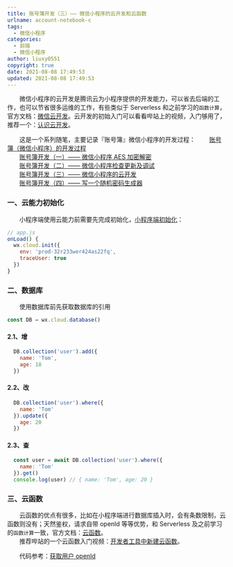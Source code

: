 ```yaml
---
title: 账号簿开发（三）—— 微信小程序的云开发和云函数
urlname: account-notebook-c
tags:
  - 微信小程序
categories:
  - 前端
  - 微信小程序
author: liuxy0551
copyright: true
date: 2021-08-08 17:49:53
updated: 2021-08-08 17:49:53
---
```



&emsp;&emsp;微信小程序的云开发是腾讯云为小程序提供的开发能力，可以省去后端的工作，也可以节省很多运维的工作，有些类似于 Serverless 和之前学习的`函数计算`，官方文档：<a href="https://developers.weixin.qq.com/miniprogram/dev/wxcloud/basis/getting-started.html" target="_black">微信云开发</a>。云开发的初始入门可以看看哔站上的视频，入门够用了，推荐一个：<a href="https://www.bilibili.com/video/BV1pE411C7Ca" target="_black">认识云开发</a>。

<!--more-->

&emsp;&emsp;这是一个系列随笔，主要记录『账号簿』微信小程序的开发过程：
&emsp;&emsp;<a href="https://liuxianyu.cn/article/account-notebook.html" target="_black">账号簿（微信小程序）的开发过程</a>  
&emsp;&emsp;<a href="https://liuxianyu.cn/article/account-notebook-a.html" target="_black">账号簿开发（一）—— 微信小程序 AES 加密解密</a>  
&emsp;&emsp;<a href="https://liuxianyu.cn/article/account-notebook-b.html" target="_black">账号簿开发（二）—— 微信小程序检查更新及调试</a>  
&emsp;&emsp;<a href="https://liuxianyu.cn/article/account-notebook-c.html" target="_black">账号簿开发（三）—— 微信小程序的云开发</a>  
&emsp;&emsp;<a href="https://liuxianyu.cn/article/account-notebook-d.html" target="_black">账号簿开发（四）—— 写一个随机密码生成器</a>  


### 一、云能力初始化

&emsp;&emsp;小程序端使用云能力前需要先完成初始化，<a href="https://developers.weixin.qq.com/miniprogram/dev/wxcloud/guide/init.html" target="_black">小程序端初始化</a>：

``` javascript
// app.js
onLoad() {
  wx.cloud.init({
    env: 'prod-32r233wer424as22fq',
    traceUser: true
  })
}
```


### 二、数据库

&emsp;&emsp;使用数据库前先获取数据库的引用

``` javascript
const DB = wx.cloud.database()
```

#### 2.1、增

``` javascript
  DB.collection('user').add({
    name: 'Tom',
    age: 18
  })
```

#### 2.2、改

``` javascript
  DB.collection('user').where({
    name: 'Tom'
  }).update({
    age: 20
  })
```

#### 2.3、查

``` javascript
  const user = await DB.collection('user').where({
    name: 'Tom'
  }).get()
  console.log(user) // { name: 'Tom', age: 20 }
```


### 三、云函数

&emsp;&emsp;云函数的优点有很多，比如在小程序端进行数据库插入时，会有条数限制，云函数则没有；天然鉴权，请求自带 openId 等等优势，和 Serverless 及之前学习的`函数计算`一致，官方文档：<a href="https://developers.weixin.qq.com/miniprogram/dev/wxcloud/guide/functions.html" target="_black">云函数</a>。  
&emsp;&emsp;推荐哔站的一个云函数入门视频：<a href="https://www.bilibili.com/video/BV1pE411C7Ca?p=12" target="_black">开发者工具中新建云函数</a>。

&emsp;&emsp;代码参考：<a href="https://github.com/liuxy0551/account-notebook/tree/master/cloud" target="_black">获取用户 openId</a>
